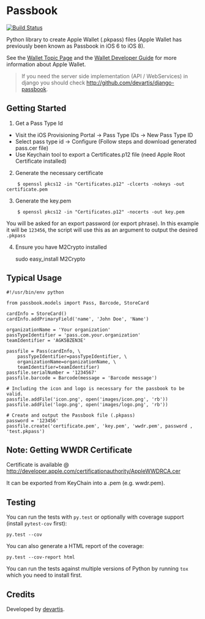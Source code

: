 # Passbook

[![Build Status](https://travis-ci.org/devartis/passbook.svg?branch=master)](https://travis-ci.org/devartis/passbook)

Python library to create Apple Wallet (.pkpass) files (Apple Wallet 
has previously been known as Passbook in iOS 6 to iOS 8).

See the [Wallet Topic Page](https://developer.apple.com/wallet/) and the
[Wallet Developer Guide](https://developer.apple.com/library/ios/documentation/UserExperience/Conceptual/PassKit_PG/index.html#//apple_ref/doc/uid/TP40012195) for more information about Apple Wallet.

> If you need the server side implementation (API / WebServices) in django you should check http://github.com/devartis/django-passbook.


## Getting Started

1) Get a Pass Type Id

* Visit the iOS Provisioning Portal -> Pass Type IDs -> New Pass Type ID
* Select pass type id -> Configure (Follow steps and download generated pass.cer file)
* Use Keychain tool to export a Certificates.p12 file (need Apple Root Certificate installed)

2) Generate the necessary certificate

```shell
    $ openssl pkcs12 -in "Certificates.p12" -clcerts -nokeys -out certificate.pem   
```
3) Generate the key.pem

```shell
    $ openssl pkcs12 -in "Certificates.p12" -nocerts -out key.pem
```

You will be asked for an export password (or export phrase). In this example it will be `123456`, the script will use this as an argument to output the desired `.pkpass`

4) Ensure you have M2Crypto installed

    sudo easy_install M2Crypto

## Typical Usage

    #!/usr/bin/env python

    from passbook.models import Pass, Barcode, StoreCard

    cardInfo = StoreCard()
    cardInfo.addPrimaryField('name', 'John Doe', 'Name')

    organizationName = 'Your organization' 
    passTypeIdentifier = 'pass.com.your.organization' 
    teamIdentifier = 'AGK5BZEN3E'
    
    passfile = Pass(cardInfo, \
        passTypeIdentifier=passTypeIdentifier, \
        organizationName=organizationName, \
        teamIdentifier=teamIdentifier)
    passfile.serialNumber = '1234567' 
    passfile.barcode = Barcode(message = 'Barcode message')    

    # Including the icon and logo is necessary for the passbook to be valid.
    passfile.addFile('icon.png', open('images/icon.png', 'rb'))
    passfile.addFile('logo.png', open('images/logo.png', 'rb'))
    
    # Create and output the Passbook file (.pkpass)
    password = '123456'
    passfile.create('certificate.pem', 'key.pem', 'wwdr.pem', password , 'test.pkpass')

## Note: Getting WWDR Certificate

Certificate is available @ http://developer.apple.com/certificationauthority/AppleWWDRCA.cer

It can be exported from KeyChain into a .pem (e.g. wwdr.pem).

## Testing

You can run the tests with `py.test` or optionally with coverage support 
(install `pytest-cov` first): 

    py.test --cov
    
You can also generate a HTML report of the coverage:

    py.test --cov-report html

You can run the tests against multiple versions of Python by running `tox` 
which you need to install first.

## Credits

Developed by [devartis](http://www.devartis.com).
